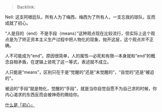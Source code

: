 > Backlink:

Nell: 这支阿根廷队，所有人为了梅西，梅西为了所有人，一支忘我的球队，反而成就了初心。

“人是目的（end）不是手段（means）”这种观点现在比较流行，但实际上这个观点是为了矫正资本主义生产过程中把人物化的现象，抛开这层，这个观点并不正确。

人不可能成为“end”。原因很简单，人的属性—必死和有限—本身就和“end”的概念自相矛盾，在逻辑上锁死了这一等式，表述就不成立。

人只能是“means”，区别只在于是“觉醒的”还是“未觉醒的”，“自觉的”还是“被迫的”。

被迫的“手段”就是物化，觉醒的“手段”，就是当你自觉自愿不为自己求的时候，你内心渴求的东西反而会被神奇的赐给你。

[什么是「初心」](https://www.zhihu.com/question/19894637/answer/1746315889)
